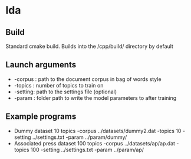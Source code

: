 # lda

## Build
Standard cmake build. Builds into the /cpp/build/ directory by default

## Launch arguments
* -corpus : path to the document corpus in bag of words style
* -topics : number of topics to train on
* -setting: path to the settings file (optional)
* -param  : folder path to write the model parameters to after training

## Example programs
* Dummy dataset 10 topics
-corpus ../datasets/dummy2.dat -topics 10 -setting ../settings.txt -param ../param/dummy/
* Associated press dataset 100 topics
-corpus ../datasets/ap/ap.dat -topics 100 -setting ../settings.txt -param ../param/ap/
